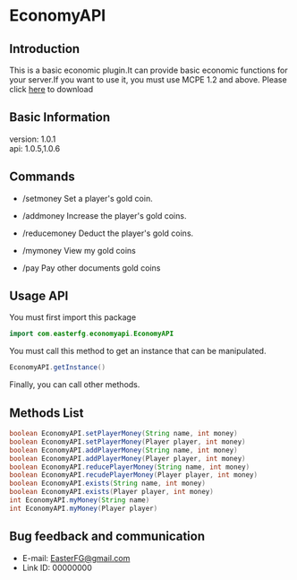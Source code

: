 # EconomyAPI

## Introduction
This is a basic economic plugin.It can provide basic economic functions for your server.If you want to use it, you must use MCPE 1.2 and above.
Please click [here](https://www.dropbox.com/s/y83ue31h7dkryiv/EconomyAPI.jar?dl=0) to download

## Basic Information
version: 1.0.1</br>
api: 1.0.5,1.0.6

## Commands
* /setmoney <name> <money> Set a player's gold coin.

* /addmoney <name> <money> Increase the player's gold coins.

* /reducemoney <name> <money> Deduct the player's gold coins.

* /mymoney <name> <money> View my gold coins

* /pay <name> <money> Pay other documents gold coins

## Usage API
You must first import this package
```Java
import com.easterfg.economyapi.EconomyAPI
```

You must call this method to get an instance that can be manipulated.
```Java
EconomyAPI.getInstance()
```

Finally, you can call other methods.

## Methods List
```Java
boolean EconomyAPI.setPlayerMoney(String name, int money)
boolean EconomyAPI.setPlayerMoney(Player player, int money)
boolean EconomyAPI.addPlayerMoney(String name, int money)
boolean EconomyAPI.addPlayerMoney(Player player, int money)
boolean EconomyAPI.reducePlayerMoney(String name, int money)
boolean EconomyAPI.recudePlayerMoney(Player player, int money)
boolean EconomyAPI.exists(String name, int money)
boolean EconomyAPI.exists(Player player, int money)
int EconomyAPI.myMoney(String name)
int EconomyAPI.myMoney(Player player)
```

## Bug feedback and communication
* E-mail: EasterFG@gmail.com
* Link ID: 00000000

